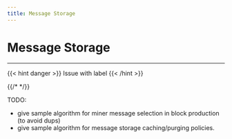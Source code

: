 ```yaml
---
title: Message Storage
---
```


# Message Storage
---

{{< hint danger >}}
Issue with label
{{< /hint >}}

{{/* <label message_storage> */}}

TODO:

- give sample algorithm for miner message selection in block production (to avoid dups)
- give sample algorithm for message storage caching/purging policies.